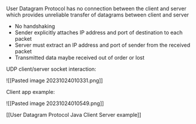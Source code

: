 
User Datagram Protocol has no connection between the client and server which provides unreliable transfer of datagrams between client and server

- No handshaking
- Sender explicitly attaches IP address and port of destination to each packet
- Server must extract an IP address and port of sender from the received packet
- Transmitted data maybe received out of order or lost

UDP client/server socket interaction:

![[Pasted image 20231024010331.png]]

Client app example:

![[Pasted image 20231024010549.png]]

[[User Datagram Protocol Java Client Server example]]

